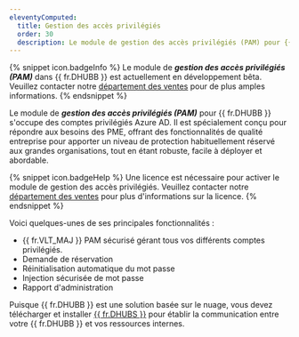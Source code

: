 ```yaml
---
eleventyComputed:
  title: Gestion des accès privilégiés
  order: 30
  description: Le module de gestion des accès privilégiés (PAM) pour {{ fr.DHUBB }} s'occupe des comptes privilégiés Azure AD. Il est spécialement conçu pour répondre aux besoins des PME, offrant des fonctionnalités de qualité entreprise pour apporter un niveau de protection habituellement réservé aux grandes organisations, tout en étant robuste, facile à déployer et abordable.
---
```

{% snippet icon.badgeInfo %}
Le module de ***gestion des accès privilégiés (PAM)*** dans {{ fr.DHUBB }} est actuellement en développement bêta. Veuillez contacter notre [département des ventes](mailto:sales@devolutions.net) pour de plus amples informations.
{% endsnippet %}  

Le module de ***gestion des accès privilégiés (PAM)*** pour {{ fr.DHUBB }} s'occupe des comptes privilégiés Azure AD. Il est spécialement conçu pour répondre aux besoins des PME, offrant des fonctionnalités de qualité entreprise pour apporter un niveau de protection habituellement réservé aux grandes organisations, tout en étant robuste, facile à déployer et abordable.  

{% snippet icon.badgeHelp %}
Une licence est nécessaire pour activer le module de gestion des accès privilégiés. Veuillez contacter notre [département des ventes](mailto:sales@devolutions.net) pour plus d'informations sur la licence.
{% endsnippet %}  

Voici quelques-unes de ses principales fonctionnalités :  

* {{ fr.VLT_MAJ }} PAM sécurisé gérant tous vos différents comptes privilégiés.
* Demande de réservation
* Réinitialisation automatique du mot passe
* Injection sécurisée de mot passe
* Rapport d'administration

Puisque {{ fr.DHUBB }} est une solution basée sur le nuage, vous devez télécharger et installer [{{ fr.DHUBS }}](https://docs.devolutions.net/fr/hub/privileged-access-management/download-and-install-devolutions-hub-services/?l=fr) pour établir la communication entre votre {{ fr.DHUBB }} et vos ressources internes.
